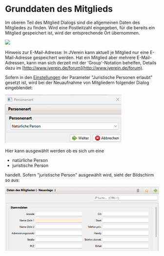 # Grunddaten des Mitglieds


Im oberen Teil des Mitglied Dialogs sind die allgemeinen Daten des Mitgliedes zu finden. Wird eine Postleitzahl eingegeben, für die bereits ein Mitglied gespeichert ist, wird der entsprechende Ort übernommen.

![](../../assets/mitgliedgrunddaten.png)

Hinweis zur E-Mail-Adresse: In JVerein kann aktuell je Mitglied nur eine E-Mail-Adresse gespeichert werden. Hat ein Mitglied aber mehrere E-Mail-Adressen, kann man sich derzeit mit der 'Group'-Notation behelfen, Details dazu im [http://www.jverein.de/forum](http://www.jverein.de/forum).

Sofern in den [Einstellungen](../administration/einstellungen.md) der Parameter "Juristische Personen erlaubt" gesetzt ist, wird bei der Neuaufnahme von Mitgliedern folgender Dialog eingeblendet:

![](../../assets/mitgliedpersonenart.png)

Hier kann ausgewählt werden ob es sich um eine

* natürliche Person
* juristische Person

handelt. Sofern "juristische Person" ausgewählt wird, sieht der Bildschirm so aus:

![](../../assets/mitgliedjuristischeperson.png)
